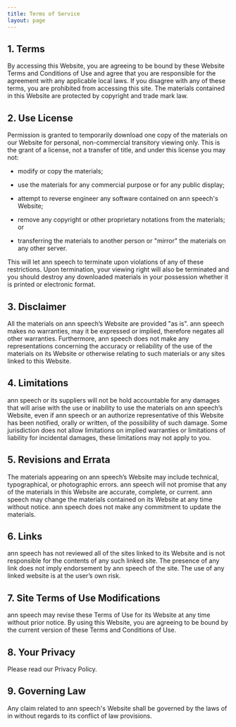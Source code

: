 ```yaml
---
title: Terms of Service
layout: page
---
```

## 1. Terms

By accessing this Website, you are agreeing to be bound by these Website Terms and Conditions of Use and agree that you are responsible for the agreement with any applicable local laws. If you disagree with any of these terms, you are prohibited from accessing this site. The materials contained in this Website are protected by copyright and trade mark law.

## 2. Use License

Permission is granted to temporarily download one copy of the materials on our Website for personal, non-commercial transitory viewing only. This is the grant of a license, not a transfer of title, and under this license you may not:

*   modify or copy the materials;

*   use the materials for any commercial purpose or for any public display;

*   attempt to reverse engineer any software contained on ann speech's Website;

*   remove any copyright or other proprietary notations from the materials; or

*   transferring the materials to another person or "mirror" the materials on any other server.

This will let ann speech to terminate upon violations of any of these restrictions. Upon termination, your viewing right will also be terminated and you should destroy any downloaded materials in your possession whether it is printed or electronic format. 

## 3. Disclaimer

All the materials on ann speech’s Website are provided "as is". ann speech makes no warranties, may it be expressed or implied, therefore negates all other warranties. Furthermore, ann speech does not make any representations concerning the accuracy or reliability of the use of the materials on its Website or otherwise relating to such materials or any sites linked to this Website.

## 4. Limitations

ann speech or its suppliers will not be hold accountable for any damages that will arise with the use or inability to use the materials on ann speech’s Website, even if ann speech or an authorize representative of this Website has been notified, orally or written, of the possibility of such damage. Some jurisdiction does not allow limitations on implied warranties or limitations of liability for incidental damages, these limitations may not apply to you.

## 5. Revisions and Errata

The materials appearing on ann speech’s Website may include technical, typographical, or photographic errors. ann speech will not promise that any of the materials in this Website are accurate, complete, or current. ann speech may change the materials contained on its Website at any time without notice. ann speech does not make any commitment to update the materials.

## 6. Links

ann speech has not reviewed all of the sites linked to its Website and is not responsible for the contents of any such linked site. The presence of any link does not imply endorsement by ann speech of the site. The use of any linked website is at the user’s own risk.

## 7. Site Terms of Use Modifications

ann speech may revise these Terms of Use for its Website at any time without prior notice. By using this Website, you are agreeing to be bound by the current version of these Terms and Conditions of Use.

## 8. Your Privacy

Please read our Privacy Policy.

## 9. Governing Law

Any claim related to ann speech's Website shall be governed by the laws of in without regards to its conflict of law provisions.

